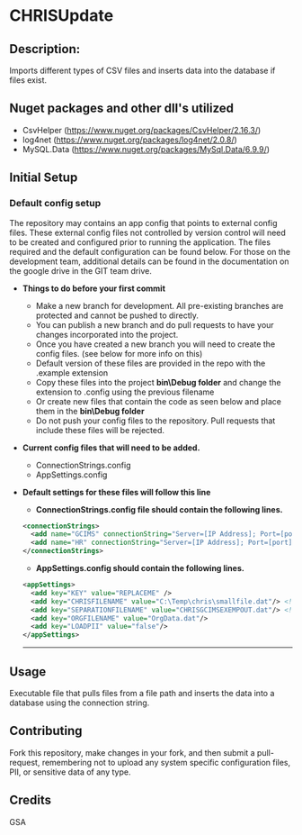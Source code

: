# CHRISUpdate

## Description: 
Imports different types of CSV files and inserts data into the database if files exist.


## Nuget packages and other dll's utilized
* CsvHelper (https://www.nuget.org/packages/CsvHelper/2.16.3/)
* log4net (https://www.nuget.org/packages/log4net/2.0.8/)
* MySQL.Data (https://www.nuget.org/packages/MySql.Data/6.9.9/)

## Initial Setup
### Default config setup

The repository may contains an app config that points to external config files. These external config files not controlled by version control will need to be created and configured prior to running the application. The files required and the default configuration can be found below. For those on the development team, additional details can be found in the documentation on the google drive in the GIT team drive.


 * **Things to do before your first commit**
   * Make a new branch for development. All pre-existing branches are protected and cannot be pushed to directly.
   * You can publish a new branch and do pull requests to have your changes incorporated into the project.
   * Once you have created a new branch you will need to create the config files. (see below for more info on this)
   * Default version of these files are provided in the repo with the .example extension
   * Copy these files into the project **bin\Debug folder** and change the extension to .config using the previous filename
   * Or create new files that contain the code as seen below and place them in the **bin\Debug folder**
   * Do not push your config files to the repository. Pull requests that include these files will be rejected.
 
 * **Current config files that will need to be added.**
   * ConnectionStrings.config
   * AppSettings.config
 
* **Default settings for these files will follow this line**
 
   * **ConnectionStrings.config file should contain the following lines.** 
    ~~~ xml
    <connectionStrings>
      <add name="GCIMS" connectionString="Server=[IP Address]; Port=[port]; user id=[username]; password=[password];persist security info=True;database=hspd; pooling=true;" providerName="MySql.Data.MySqlClient" />
      <add name="HR" connectionString="Server=[IP Address]; Port=[port]; user id=[username]; password=[password];persist security info=True;database=employees; pooling=true;" providerName="MySql.Data.MySqlClient" />
    </connectionStrings>
    ~~~

   * **AppSettings.config should contain the following lines.**
  ~~~ xml
  <appSettings>
    <add key="KEY" value="REPLACEME" />
    <add key="CHRISFILENAME" value="C:\Temp\chris\smallfile.dat"/> <!-- CHRISData.dat || smallfile.dat -->
    <add key="SEPARATIONFILENAME" value="CHRISGCIMSEXEMPOUT.dat"/> <!-- SeparationData.dat -->
    <add key="ORGFILENAME" value="OrgData.dat"/>
    <add key="LOADPII" value="false"/>
  </appSettings>
  ~~~
  
  ***
  
## Usage
Executable file that pulls files from a file path and inserts the data into a database using the connection string.

## Contributing
Fork this repository, make changes in your fork, and then submit a pull-request, remembering not to upload any system specific configuration files, PII, or sensitive data of any type. 

## Credits
GSA
